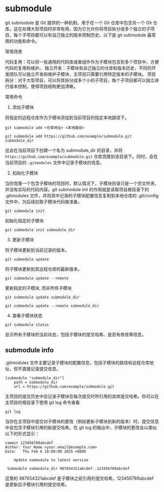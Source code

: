 # submodule

git submodule 是 Git 提供的一种机制，用于在一个 Git 仓库中包含另一个 Git 仓库。这在处理大型项目时非常有用，因为它允许你将项目拆分成多个独立的子项目，每个子项目都可以有自己独立的版本控制历史。以下是 git submodule 最常用的功能和命令。


常用场景

代码复用：可以将一些通用的代码库或者组件作为子模块包含到多个项目中，方便代码的复用和维护。
独立开发：子模块有自己独立的仓库和版本历史，不同的开发团队可以独立开发和维护子模块，主项目只需要引用特定版本的子模块。
项目拆分：对于大型项目，可以将其拆分成多个小的子项目，每个子项目都可以独立进行版本控制，使得项目结构更加清晰。

常用命令
1. 添加子模块

将指定的远程仓库作为子模块添加到当前项目的指定本地路径下。

```
git submodule add <仓库地址> <本地路径>
```


```
git submodule add https://github.com/example/submodule.git submodule_dir
```

这会在当前项目下创建一个名为 submodule_dir 的目录，并将 `https://github.com/example/submodule.git` 仓库克隆到该目录下。同时，会在当前项目的 `.gitmodules` 文件中记录子模块的信息。



2. 初始化子模块

当你克隆一个包含子模块的项目时，默认情况下，子模块目录只是一个空文件夹，并没有实际的代码内容。git submodule init 的作用就是读取项目根目录下的 .gitmodules 文件，并将其中记录的子模块配置信息复制到本地仓库的 .git/config 文件中，为后续拉取子模块代码做准备。

```
git submodule init
```

初始化指定的子模块

```
git submodule init submodule_dir
```



3. 更新子模块

将子模块更新到当前记录的版本。

```
git submodule update
```


将子模块更新到其远程仓库的最新版本。

```
git submodule update --remote
```

更新指定的子模块, 而非所有子模块

```
git submodule update submodule_dir

git submodule update --remote submodule_dir
```

4. 查看子模块状态

```
git submodule status
```

显示所有子模块的当前状态，包括子模块的提交哈希、是否有修改等信息。

## submodule info

.gitmodules 文件主要记录子模块的配置信息，包括子模块的路径和远程仓库地址，但不直接记录提交信息。

```
[submodule "submodule_dir"]
    path = submodule_dir
    url = https://github.com/example/submodule.git
```

主项目的提交历史中会记录子模块在每次提交时所引用的具体提交哈希。你可以在主项目的根目录下使用 git log 命令查看

```
git log
```

当你在主项目中提交对子模块的更改（例如更新子模块到新的版本）时，提交信息中会包含子模块引用的新提交哈希。在 git log 的输出中，子模块的更改会以类似以下的形式显示：

```
commit 123456789abcdef
Author: Your Name <your.email@example.com>
Date:   Thu Feb 6 10:00:00 2025 +0800

    Update submodule to latest version

 Submodule submodule_dir 987654321abcdef..123456789abcdef
```

这里的 987654321abcdef 是子模块之前引用的提交哈希，123456789abcdef 是更新后子模块引用的提交哈希。

